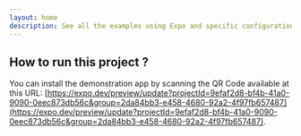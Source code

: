 ```yaml
---
layout: home
description: See all the examples using Expo and specific configurations
---
```


## How to run this project ?

You can install the demonstration app by scanning the QR Code available at this URL: [https://expo.dev/preview/update?projectId=9efaf2d8-bf4b-41a0-9090-0eec873db56c&group=2da84bb3-e458-4680-92a2-4f97fb657487](https://expo.dev/preview/update?projectId=9efaf2d8-bf4b-41a0-9090-0eec873db56c&group=2da84bb3-e458-4680-92a2-4f97fb657487).